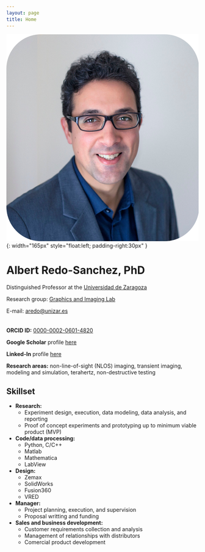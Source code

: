 ```yaml
---
layout: page
title: Home
---
```


![Profile picture](/assets/images/foto_pro.jpg){: width="165px" style="float:left; padding-right:30px" }

# Albert Redo-Sanchez, PhD

Distinguished Professor at the [Universidad de Zaragoza](https://eina.unizar.es/)

Research group: [Graphics and Imaging Lab](https://graphics.unizar.es/)

E-mail: [aredo@unizar.es](mailto:aredo@unizar.es)
\
\
\
**ORCID ID:** [0000-0002-0601-4820](https://orcid.org/0000-0002-0601-4820)

**Google Scholar** profile [here](https://scholar.google.com/citations?user=Wjhap7MAAAAJ&hl=en)

**Linked-In** profile [here](https://www.linkedin.com/in/redosanchez/)

**Research areas:** non-line-of-sight (NLOS) imaging, transient imaging, modeling and simulation, terahertz, non-destructive testing


## Skillset

- **Research:**
  - Experiment design, execution, data modeling, data analysis, and reporting
  - Proof of concept experiments and prototyping up to minimum viable product (MVP)
- **Code/data processing:**
  - Python, C/C++
  - Matlab
  - Mathematica
  - LabView
- **Design:**
  - Zemax
  - SolidWorks
  - Fusion360
  - VRED
- **Manager:**
  - Project planning, execution, and supervision
  - Proposal writting and funding
- **Sales and business development:**
  - Customer requirements collection and analysis
  - Management of relationships with distributors
  - Comercial product development
